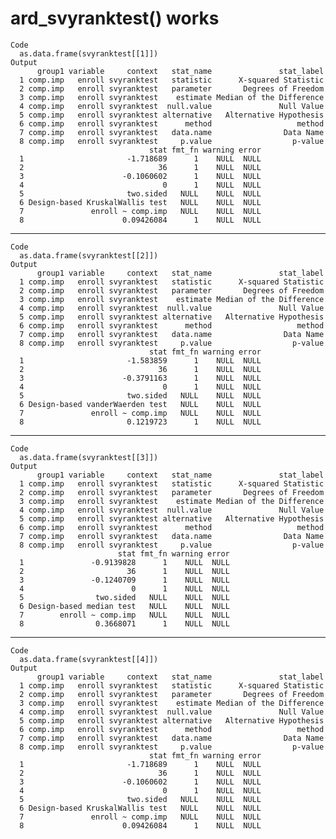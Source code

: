 # ard_svyranktest() works

    Code
      as.data.frame(svyranktest[[1]])
    Output
          group1 variable     context   stat_name               stat_label
      1 comp.imp   enroll svyranktest   statistic      X-squared Statistic
      2 comp.imp   enroll svyranktest   parameter       Degrees of Freedom
      3 comp.imp   enroll svyranktest    estimate Median of the Difference
      4 comp.imp   enroll svyranktest  null.value               Null Value
      5 comp.imp   enroll svyranktest alternative   Alternative Hypothesis
      6 comp.imp   enroll svyranktest      method                   method
      7 comp.imp   enroll svyranktest   data.name                Data Name
      8 comp.imp   enroll svyranktest     p.value                  p-value
                                   stat fmt_fn warning error
      1                       -1.718689      1    NULL  NULL
      2                              36      1    NULL  NULL
      3                      -0.1060602      1    NULL  NULL
      4                               0      1    NULL  NULL
      5                       two.sided   NULL    NULL  NULL
      6 Design-based KruskalWallis test   NULL    NULL  NULL
      7               enroll ~ comp.imp   NULL    NULL  NULL
      8                      0.09426084      1    NULL  NULL

---

    Code
      as.data.frame(svyranktest[[2]])
    Output
          group1 variable     context   stat_name               stat_label
      1 comp.imp   enroll svyranktest   statistic      X-squared Statistic
      2 comp.imp   enroll svyranktest   parameter       Degrees of Freedom
      3 comp.imp   enroll svyranktest    estimate Median of the Difference
      4 comp.imp   enroll svyranktest  null.value               Null Value
      5 comp.imp   enroll svyranktest alternative   Alternative Hypothesis
      6 comp.imp   enroll svyranktest      method                   method
      7 comp.imp   enroll svyranktest   data.name                Data Name
      8 comp.imp   enroll svyranktest     p.value                  p-value
                                   stat fmt_fn warning error
      1                       -1.583859      1    NULL  NULL
      2                              36      1    NULL  NULL
      3                      -0.3791163      1    NULL  NULL
      4                               0      1    NULL  NULL
      5                       two.sided   NULL    NULL  NULL
      6 Design-based vanderWaerden test   NULL    NULL  NULL
      7               enroll ~ comp.imp   NULL    NULL  NULL
      8                       0.1219723      1    NULL  NULL

---

    Code
      as.data.frame(svyranktest[[3]])
    Output
          group1 variable     context   stat_name               stat_label
      1 comp.imp   enroll svyranktest   statistic      X-squared Statistic
      2 comp.imp   enroll svyranktest   parameter       Degrees of Freedom
      3 comp.imp   enroll svyranktest    estimate Median of the Difference
      4 comp.imp   enroll svyranktest  null.value               Null Value
      5 comp.imp   enroll svyranktest alternative   Alternative Hypothesis
      6 comp.imp   enroll svyranktest      method                   method
      7 comp.imp   enroll svyranktest   data.name                Data Name
      8 comp.imp   enroll svyranktest     p.value                  p-value
                            stat fmt_fn warning error
      1               -0.9139828      1    NULL  NULL
      2                       36      1    NULL  NULL
      3               -0.1240709      1    NULL  NULL
      4                        0      1    NULL  NULL
      5                two.sided   NULL    NULL  NULL
      6 Design-based median test   NULL    NULL  NULL
      7        enroll ~ comp.imp   NULL    NULL  NULL
      8                0.3668071      1    NULL  NULL

---

    Code
      as.data.frame(svyranktest[[4]])
    Output
          group1 variable     context   stat_name               stat_label
      1 comp.imp   enroll svyranktest   statistic      X-squared Statistic
      2 comp.imp   enroll svyranktest   parameter       Degrees of Freedom
      3 comp.imp   enroll svyranktest    estimate Median of the Difference
      4 comp.imp   enroll svyranktest  null.value               Null Value
      5 comp.imp   enroll svyranktest alternative   Alternative Hypothesis
      6 comp.imp   enroll svyranktest      method                   method
      7 comp.imp   enroll svyranktest   data.name                Data Name
      8 comp.imp   enroll svyranktest     p.value                  p-value
                                   stat fmt_fn warning error
      1                       -1.718689      1    NULL  NULL
      2                              36      1    NULL  NULL
      3                      -0.1060602      1    NULL  NULL
      4                               0      1    NULL  NULL
      5                       two.sided   NULL    NULL  NULL
      6 Design-based KruskalWallis test   NULL    NULL  NULL
      7               enroll ~ comp.imp   NULL    NULL  NULL
      8                      0.09426084      1    NULL  NULL


